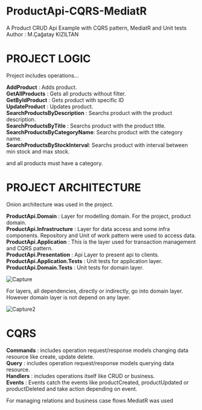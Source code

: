 # ProductApi-CQRS-MediatR
A Product CRUD Api Example with CQRS pattern, MediatR and Unit tests  <br/>
Author : M.Çağatay KIZILTAN

# PROJECT LOGIC

Project includes operations...

**AddProduct** : Adds product. <br/>
**GetAllProducts** : Gets all products without filter. <br/>
**GetByIdProduct** : Gets product with specific ID <br/>
**UpdateProduct** : Updates product. <br/>
**SearchProductsByDescription** : Searchs product with the product description. <br/>
**SearchProductsByTitle** : Searchs product with the product title. <br/>
**SearchProductsByCategoryName**: Searchs product with the category name. <br/>
**SearchProductsByStockInterval**: Searchs product with interval between min stock and max stock. <br/>

and all products must have a category.

# PROJECT ARCHITECTURE

Onion architecture was used in the project.

**ProductApi.Domain** : Layer for modelling domain. For the project, product domain.  <br/>
**ProductApi.Infrastructure** : Layer for data access and some infra components. Repository and Unit of work pattern were used to access data.  <br/>
**ProductApi.Application** :  This is the layer used for transaction management and CQRS pattern.  <br/>
**ProductApi.Presentation** :  Api Layer to present api to clients.  <br/>
**ProductApi.Application.Tests** :  Unit tests for application layer.  <br/>
**ProductApi.Domain.Tests** :  Unit tests for domain layer.  <br/>

![Capture](https://user-images.githubusercontent.com/45563744/115993555-0b8b5180-a5dc-11eb-93a0-4d5a603fe5a8.PNG)

For layers, all dependencies, directly or indirectly, go into domain layer. However domain layer is not depend on any layer.

![Capture2](https://user-images.githubusercontent.com/45563744/115993757-ea773080-a5dc-11eb-9c28-6b81142c89da.PNG)

# CQRS

**Commands** : includes operation request/response models changing data resource like create, update delete.<br/>
**Query** : includes operation request/response models querying data resource.<br/>
**Handlers** : includes operations itself like CRUD or business.<br/>
**Events** :  Events catch the events like productCreated, productUpdated or productDeleted and take action depending on event.<br/>

For managing relations and business case flows MediatR was used
